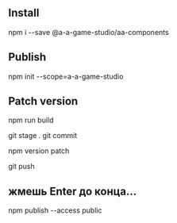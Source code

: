 ## Install
npm i --save @a-a-game-studio/aa-components

## Publish
npm init --scope=a-a-game-studio

## Patch version
npm run build

git stage . 
git commit

npm version patch

git push

## жмешь Enter до конца...

npm publish --access public